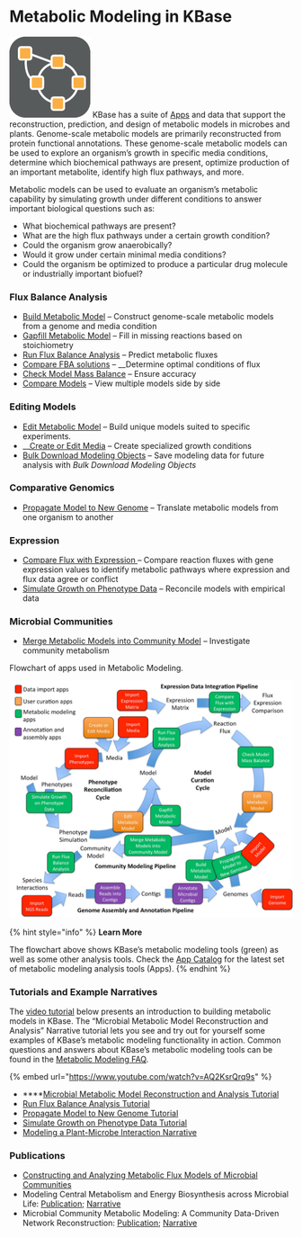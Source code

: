 # Metabolic Modeling in KBase

![](../../../.gitbook/assets/model-icon.png) KBase has a suite of [Apps](https://kbase.us/applist/#Metabolic%20Modeling) and data that support the reconstruction, prediction, and design of metabolic models in microbes and plants. Genome-scale metabolic models are primarily reconstructed from protein functional annotations. These genome-scale metabolic models can be used to explore an organism’s growth in specific media conditions, determine which biochemical pathways are present, optimize production of an important metabolite, identify high flux pathways, and more.

Metabolic models can be used to evaluate an organism’s metabolic capability by simulating growth under different conditions to answer important biological questions such as:

* What biochemical pathways are present?
* What are the high flux pathways under a certain growth condition?
* Could the organism grow anaerobically?
* Would it grow under certain minimal media conditions?
* Could the organism be optimized to produce a particular drug molecule or industrially important biofuel?

### **Flux Balance Analysis**

* [Build Metabolic Model](https://narrative.kbase.us/#appcatalog/app/fba_tools/build_metabolic_model/release) – Construct genome-scale metabolic models from a genome and media condition 
* [Gapfill Metabolic Model](https://narrative.kbase.us/#appcatalog/app/fba_tools/gapfill_metabolic_model/release) – Fill in missing reactions based on stoichiometry
* [Run Flux Balance Analysis](https://narrative.kbase.us/#appcatalog/app/fba_tools/run_flux_balance_analysis/release) – Predict metabolic fluxes
* [Compare FBA solutions](https://www.youtube.com/watch?v=AQ2KsrQrq9s&list=PLh7Q4SqpZYTwdK8ekQnqKinFzbqZuzu8f) – __Determine optimal conditions of flux 
* [Check Model Mass Balance](https://narrative.kbase.us/#catalog/apps/fba_tools/check_model_mass_balance/release) – Ensure accuracy 
* [Compare Models](https://narrative.kbase.us/#appcatalog/app/fba_tools/compare_models/release) – View multiple models side by side

### Editing Models

* [Edit Metabolic Model](https://narrative.kbase.us/#catalog/apps/fba_tools/edit_metabolic_model/release) – Build unique models suited to specific experiments. 
* \_\_[Create or Edit Media](https://narrative.kbase.us/#catalog/apps/fba_tools/edit_media/release) – Create specialized growth conditions
* [Bulk Download Modeling Objects](https://narrative.kbase.us/#catalog/apps/fba_tools/bulk_download_modeling_objects/release) – Save modeling data for future analysis with _Bulk Download Modeling Objects_

### Comparative Genomics

* [Propagate Model to New Genome](https://narrative.kbase.us/#catalog/apps/fba_tools/propagate_model_to_new_genome/release) – Translate metabolic models from one organism to another

### Expression

* [Compare Flux with Expression ](https://narrative.kbase.us/#catalog/apps/fba_tools/compare_flux_with_expression/release)– Compare reaction fluxes with gene expression values to identify metabolic pathways where expression and flux data agree or conflict
* [Simulate Growth on Phenotype Data](https://narrative.kbase.us/#catalog/apps/fba_tools/simulate_growth_on_phenotype_data/release) – Reconcile models with empirical data

### **Microbial Communities**

* [Merge Metabolic Models into Community Model](https://narrative.kbase.us/#catalog/apps/fba_tools/merge_metabolic_models_into_community_model/release) – Investigate community metabolism 

Flowchart of apps used in Metabolic Modeling.

![](../../../.gitbook/assets/modeling-flowchart.jpg)

{% hint style="info" %}
**Learn More**

The flowchart above shows KBase’s metabolic modeling tools \(green\) as well as some other analysis tools. Check the [App Catalog](../../app-catalog.md) for the latest set of metabolic modeling analysis tools \(Apps\).
{% endhint %}

### Tutorials and Example Narratives

The [video tutorial](https://www.youtube.com/watch?v=AQ2KsrQrq9s&list=PLh7Q4SqpZYTwdK8ekQnqKinFzbqZuzu8f) below presents an introduction to building metabolic models in KBase. The “Microbial Metabolic Model Reconstruction and Analysis” Narrative tutorial lets you see and try out for yourself some examples of KBase’s metabolic modeling functionality in action. Common questions and answers about KBase’s metabolic modeling tools can be found in the [Metabolic Modeling FAQ](../../../running-common-workflows-1/faq-metabolic-modeling-in-kbase.md).

{% embed url="https://www.youtube.com/watch?v=AQ2KsrQrq9s" %}

* \*\*\*\*[Microbial Metabolic Model Reconstruction and Analysis Tutorial](https://narrative.kbase.us/narrative/ws.18302.obj.61)
* [Run Flux Balance Analysis Tutorial](https://kbase.us/run-flux-balance-analysis-method/)
* [Propagate Model to New Genome Tutorial](https://kbase.us/propagate-genome-scale-model-to-close-genome-app/)
* [Simulate Growth on Phenotype Data Tutorial](https://kbase.us/simulate-growth-on-phenotype-data-method/)
* [Modeling a Plant-Microbe Interaction Narrative](https://kbase.us/simulate-growth-on-phenotype-data-method/)

### **Publications**

* [Constructing and Analyzing Metabolic Flux Models of Microbial Communities](constructing-and-analyzing-metabolic-flux-models-of-microbial-communities.md)
* Modeling Central Metabolism and Energy Biosynthesis across Microbial Life: [Publication](http://bmcgenomics.biomedcentral.com/articles/10.1186/s12864-016-2887-8); [Narrative](https://narrative.kbase.us/narrative/ws.15253.obj.1)
* Microbial Community Metabolic Modeling: A Community Data-Driven Network Reconstruction: [Publication](http://onlinelibrary.wiley.com/doi/10.1002/jcp.25428/full); [Narrative](https://narrative.kbase.us/narrative/ws.13807.obj.1)

